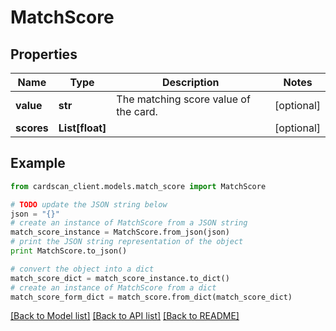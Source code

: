 # MatchScore


## Properties
Name | Type | Description | Notes
------------ | ------------- | ------------- | -------------
**value** | **str** | The matching score value of the card. | [optional] 
**scores** | **List[float]** |  | [optional] 

## Example

```python
from cardscan_client.models.match_score import MatchScore

# TODO update the JSON string below
json = "{}"
# create an instance of MatchScore from a JSON string
match_score_instance = MatchScore.from_json(json)
# print the JSON string representation of the object
print MatchScore.to_json()

# convert the object into a dict
match_score_dict = match_score_instance.to_dict()
# create an instance of MatchScore from a dict
match_score_form_dict = match_score.from_dict(match_score_dict)
```
[[Back to Model list]](../README.md#documentation-for-models) [[Back to API list]](../README.md#documentation-for-api-endpoints) [[Back to README]](../README.md)



